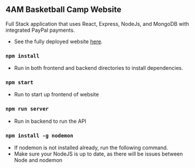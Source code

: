 ## 4AM Basketball Camp Website

Full Stack application that uses React, Express, NodeJs, and MongoDB with integrated PayPal payments.
* See the fully deployed website [here](https://4ambasketball.com/).

### `npm install`
* Run in both frontend and backend directories to install dependencies.

### `npm start`
* Run to start up frontend of website 

### `npm run server`
* Run in backend to run the API

### `npm install -g nodemon`
* If nodemon is not installed already, run the following command.
* Make sure your NodeJS is up to date, as there will be issues between Node and nodemon
